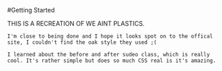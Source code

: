 #Getting Started

THIS IS A RECREATION OF WE AINT PLASTICS.

    I'm close to being done and I hope it looks spot on to the offical site, I couldn't find the oak style they used ;( 
    
    I learned about the before and after sudeo class, which is really cool. It's rather simple but does so much CSS real is it's amazing.